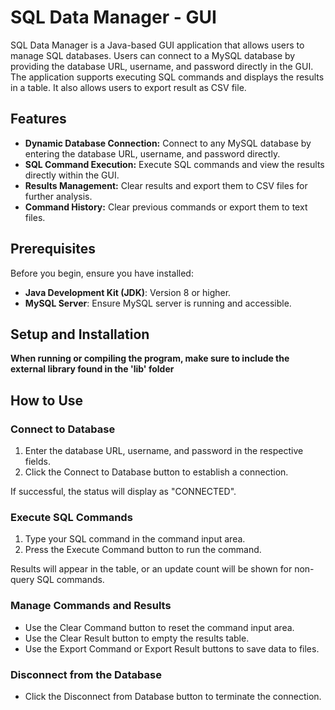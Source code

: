 # SQL Data Manager - GUI

SQL Data Manager is a Java-based GUI application that allows users to manage SQL databases. Users can connect to a MySQL database by providing the database URL, username, and password directly in the GUI. The application supports executing SQL commands and displays the results in a table. It also allows users to export result as CSV file.

## Features

- **Dynamic Database Connection:** Connect to any MySQL database by entering the database URL, username, and password directly.
- **SQL Command Execution:** Execute SQL commands and view the results directly within the GUI.
- **Results Management:** Clear results and export them to CSV files for further analysis.
- **Command History:** Clear previous commands or export them to text files.

## Prerequisites

Before you begin, ensure you have installed:
- **Java Development Kit (JDK)**: Version 8 or higher.
- **MySQL Server**: Ensure MySQL server is running and accessible.

## Setup and Installation
**When running or compiling the program, make sure to include the external library found in the 'lib' folder**

## How to Use

### Connect to Database
1. Enter the database URL, username, and password in the respective fields.
2. Click the Connect to Database button to establish a connection.

If successful, the status will display as "CONNECTED".

### Execute SQL Commands
1. Type your SQL command in the command input area.
2. Press the Execute Command button to run the command.

Results will appear in the table, or an update count will be shown for non-query SQL commands.

### Manage Commands and Results
- Use the Clear Command button to reset the command input area.
- Use the Clear Result button to empty the results table.
- Use the Export Command or Export Result buttons to save data to files.

### Disconnect from the Database
- Click the Disconnect from Database button to terminate the connection.